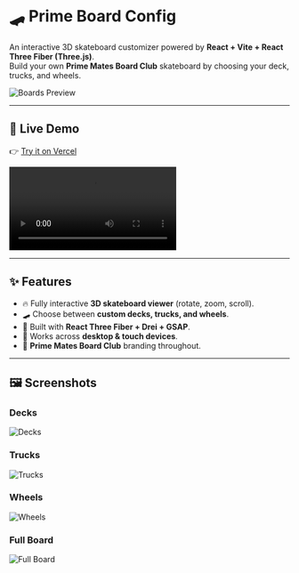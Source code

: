 # 🛹 Prime Board Config  

An interactive 3D skateboard customizer powered by **React + Vite + React Three Fiber (Three.js)**.  
Build your own **Prime Mates Board Club** skateboard by choosing your deck, trucks, and wheels.  

![Boards Preview](./public/brand/screenshots/Prime%20Board%20Config%20boards.png)

---

## 🚀 Live Demo  
👉 [Try it on Vercel](https://prime-board-config.vercel.app)

![Demo Video](./public/brand/screenshots/Prime%20Board%20Config.mov)

---

## ✨ Features  
- 🔥 Fully interactive **3D skateboard viewer** (rotate, zoom, scroll).  
- 🛹 Choose between **custom decks, trucks, and wheels**.  
- 🎨 Built with **React Three Fiber + Drei + GSAP**.  
- 📱 Works across **desktop & touch devices**.  
- 💛 **Prime Mates Board Club** branding throughout.  

---

## 🖼 Screenshots  
### Decks  
![Decks](./public/brand/screenshots/Prime%20Board%20Config%20boards.png)  

### Trucks  
![Trucks](./public/brand/screenshots/Prime%20Board%20Config%20trucks.png)  

### Wheels  
![Wheels](./public/brand/screenshots/Prime%20Board%20Config%20wheels.png)  

### Full Board  
![Full Board](./public/brand/screenshots/Prime%203D%20Board.png)  

